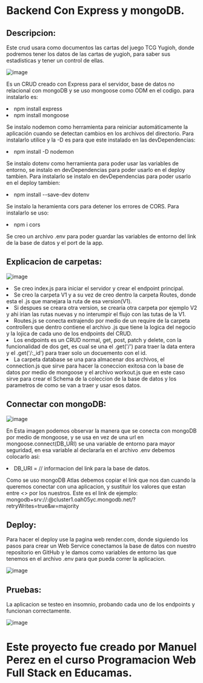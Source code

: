 # Backend Con Express y mongoDB.

<h2>Descripcion:</h2>
<p>Este crud usara como documentos las cartas del juego TCG Yugioh, donde podremos tener los datos de las cartas de yugioh, para saber sus estadisticas y tener un control de ellas.
    
![image](https://user-images.githubusercontent.com/104181677/221058543-0c724c0e-ca98-4aef-94ed-5d58fb879045.png)
<p> Es un CRUD creado con Express para el servidor, base de datos no relacional con mongoDB y se uso mongoose como ODM en el codigo.
    para instalarlo es: 
    <li> npm install express
    <li> npm install mongoose
<p> Se instalo nodemon como herramienta para reiniciar automáticamente la aplicación cuando se detectan cambios en los archivos del directorio.
  Para instalarlo utilice y la -D es para que este instalado en las devDependencias:
  <li> npm install -D nodemon
 <p> Se instalo dotenv como herramienta para poder usar las variables de entorno, se instalo en devDependencias para poder usarlo en el deploy tambien.
  Para instalarlo se instalo en devDependencias para poder usarlo en el deploy tambien:
  <li> npm install --save-dev dotenv
 <p> Se instalo la heramienta cors para detener los errores de CORS.
    Para instalarlo se uso:
    <li> npm i cors
  <p> Se creo un archivo .env para poder guardar las variables de entorno del link de la base de datos y el port de la app.
<h2> Explicacion de carpetas:</h2>

![image](https://user-images.githubusercontent.com/104181677/221058621-db31863d-f09d-41a4-bfe1-5452e160a40b.png)

<p>
<li>Se creo index.js para iniciar el servidor y crear el endpoint principal.
<li>Se creo la carpeta V1 y a su vez de creo dentro la carpeta Routes, donde esta el .js que manejara la ruta de esa version(V1).
<li>Si despues se creara otra version, se crearia otra carpeta por ejemplo V2 y ahi irian las rutas nuevas y no interumpir el flujo con las tutas de la V1.
<li>Routes.js se conecta extrajendo por medio de un require de la carpeta controllers que dentro contiene el archivo .js que tiene la logica del negocio y la lojica de cada uno de los endpoints del CRUD.
<li>Los endpoints es un CRUD normal, get, post, patch y delete, con la funcionalidad de dos get, es cual se una el .get('/') para traer la data entera y el .get('/:_id') para traer solo un docuemento con el id.
<li>La carpeta database se una para almacenar dos archivos, el connection.js que sirve para hacer la coneccion exitosa con la base de datos por medio de mongoose y el archivo workout.js que en este caso sirve para crear el Schema de la coleccion de la base de datos y los parametros de como se van a traer y usar esos datos.


<h2> Connectar con mongoDB:</h2> 

![image](https://user-images.githubusercontent.com/104181677/220973707-a8a7892f-3df3-4004-8e60-870235da552e.png)

<p>En Esta imagen podemos observar la manera que se conecta con mongoDB por medio de mongoose, y se usa en vez de una url en mongoose.connect(DB_URI) se una variable de entorno para mayor seguridad, en esa variable al declararla en el archivo .env debemos colocarlo asi:
<li> DB_URI = // informacion del link para la base de datos.
<p> Como se uso mongoDB Atlas debemos copiar el link que nos dan cuando la queremos conectar con una aplicacion, y sustituir los valores que estan entre <> por los nuestros. Este es el link de ejemplo:
mongodb+srv://<TuNombreDeUsuario>:<password>@cluster1.oah05yc.mongodb.net/<nombreDeLaBaseDeDatos>?retryWrites=true&w=majority

<h2>Deploy:</h2> 

<p> Para hacer el deploy use la pagina web render.com, donde siguiendo los pasos para crear un Web Service conectamos la base de datos con nuestro repositorio en GitHub y le damos como variables de entorno las que tenemos en el archivo .env para que pueda correr la aplicacion.

![image](https://user-images.githubusercontent.com/104181677/220977004-d045e46d-12a3-4177-b529-ac383db378f2.png)

<h2>Pruebas:</h2> 

<p> La aplicacion se testeo en insomnio, probando cada uno de los endpoints y funcionan correctamente.

![image](https://user-images.githubusercontent.com/104181677/220977437-819b8ae6-8eb5-49b4-b587-f862cea92eb6.png)

<h1>Este proyecto fue creado por Manuel Perez en el curso Programacion Web Full Stack en Educamas.</h1>

